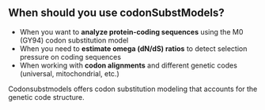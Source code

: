 ## When should you use codonSubstModels?

- When you want to **analyze protein-coding sequences** using the M0 (GY94) codon substitution model
- When you need to **estimate omega (dN/dS) ratios** to detect selection pressure on coding sequences
- When working with **codon alignments** and different genetic codes (universal, mitochondrial, etc.)

Codonsubstmodels offers codon substitution modeling that accounts for the genetic code structure.
